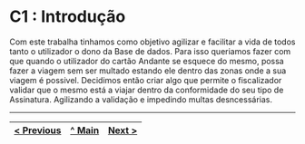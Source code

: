 # C1 : Introdução

 Com este trabalha tinhamos como objetivo agilizar e facilitar a vida de todos tanto o utilizador o dono da Base de dados. Para isso queriamos fazer com que quando o utilizador do cartão Andante se esquece do mesmo, possa fazer a viagem sem ser multado estando ele dentro das zonas onde a sua viagem é possivel.
 Decidimos então criar algo que permite o fiscalizador validar que o mesmo está a viajar dentro da conformidade do seu tipo de Assinatura.
 Agilizando a validação e impedindo multas desncessárias.


---
[< Previous](produto00.md) | [^ Main](https://github.com/a041326/TCM22-SIBD-G01/blob/main/README.md) | [Next >](produto02.md)
:--- | :---: | ---: 